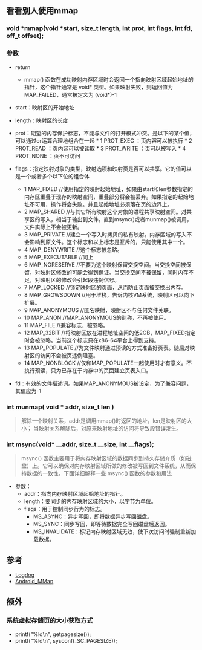 ## 看看别人使用mmap

###  void *mmap(void *start, size_t length, int prot, int flags, int fd, off_t offset);

### 参数
* return
  * mmap() 函数在成功映射内存区域时会返回一个指向映射区域起始地址的指针，这个指针通常是 void* 类型。如果映射失败，则返回值为 MAP_FAILED，通常被定义为 (void*)-1

* start：映射区的开始地址

* length：映射区的长度

* prot：期望的内存保护标志，不能与文件的打开模式冲突。是以下的某个值，可以通过or运算合理地组合在一起
       *  1 PROT_EXEC ：页内容可以被执行
       *  2 PROT_READ ：页内容可以被读取
       *  3 PROT_WRITE ：页可以被写入
       *  4 PROT_NONE ：页不可访问
* flags：指定映射对象的类型，映射选项和映射页是否可以共享。它的值可以是一个或者多个以下位的组合体
  * 1 MAP_FIXED //使用指定的映射起始地址，如果由start和len参数指定的内存区重叠于现存的映射空间，重叠部分将会被丢弃。如果指定的起始地址不可用，操作将会失败。并且起始地址必须落在页的边界上。
  * 2 MAP_SHARED //与其它所有映射这个对象的进程共享映射空间。对共享区的写入，相当于输出到文件。直到msync()或者munmap()被调用，文件实际上不会被更新。
  * 3 MAP_PRIVATE //建立一个写入时拷贝的私有映射。内存区域的写入不会影响到原文件。这个标志和以上标志是互斥的，只能使用其中一个。
  * 4 MAP_DENYWRITE //这个标志被忽略。
  * 5 MAP_EXECUTABLE //同上
  * 6 MAP_NORESERVE //不要为这个映射保留交换空间。当交换空间被保留，对映射区修改的可能会得到保证。当交换空间不被保留，同时内存不足，对映射区的修改会引起段违例信号。
  * 7 MAP_LOCKED //锁定映射区的页面，从而防止页面被交换出内存。
  * 8 MAP_GROWSDOWN //用于堆栈，告诉内核VM系统，映射区可以向下扩展。
  * 9 MAP_ANONYMOUS //匿名映射，映射区不与任何文件关联。
  * 10 MAP_ANON //MAP_ANONYMOUS的别称，不再被使用。
  * 11 MAP_FILE //兼容标志，被忽略。
  * 12 MAP_32BIT //将映射区放在进程地址空间的低2GB，MAP_FIXED指定时会被忽略。当前这个标志只在x86-64平台上得到支持。
  * 13 MAP_POPULATE //为文件映射通过预读的方式准备好页表。随后对映射区的访问不会被页违例阻塞。
  * 14 MAP_NONBLOCK //仅和MAP_POPULATE一起使用时才有意义。不执行预读，只为已存在于内存中的页面建立页表入口。

* fd：有效的文件描述词。如果MAP_ANONYMOUS被设定，为了兼容问题，其值应为-1

### int munmap( void * addr, size_t len )
> 解除一个映射关系，addr是调用mmap()时返回的地址，len是映射区的大小； 当映射关系解除后，对原来映射地址的访问将导致段错误发生。

### int msync(void* __addr, size_t __size, int __flags);
> msync() 函数主要用于将内存映射区域的数据同步到持久存储介质（如磁盘）上。它可以确保对内存映射区域所做的修改被写回到文件系统，从而保持数据的一致性。下面详细解释一些 msync() 函数的参数和用法

* 参数：
  * addr：指向内存映射区域起始地址的指针。
  * length：要同步的内存映射区域的大小，以字节为单位。
  * flags：用于控制同步行为的标志。
    * MS_ASYNC：异步写回，即将数据异步写回磁盘。
    * MS_SYNC：同步写回，即等待数据完全写回磁盘后返回。
    * MS_INVALIDATE：标记内存映射区域无效，使下次访问时强制重新加载数据。

## 参考
* [Logdog](https://github.com/ithaibo/Logdog/tree/master)
* [Android_MMap](https://github.com/GreateLi/Android_MMap/tree/master)

##  额外
### 系统虚拟存储页的大小获取方式
* printf("%ld\n", getpagesize());
* printf("%ld\n", sysconf(_SC_PAGESIZE));

